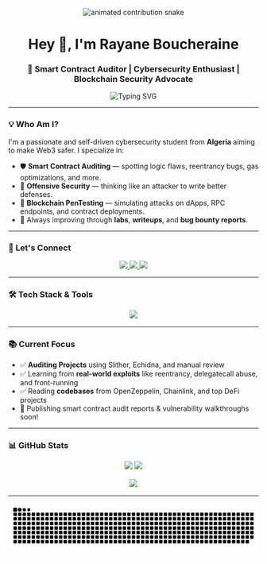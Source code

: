 <!-- GitHub Profile Banner -->
<p align="center">
  <img src="https://res.cloudinary.com/dgxaezwuv/image/upload/v1752487922/c9dd0ea0-55a1-42b7-98c6-b8b0a3ea08ae_1_qlpncn.png" alt="animated contribution snake" />
</p>

<h1 align="center">Hey 👋, I'm Rayane Boucheraine</h1>
<h3 align="center">🔐 Smart Contract Auditor | Cybersecurity Enthusiast | Blockchain Security Advocate</h3>

<p align="center">
  <img src="https://readme-typing-svg.demolab.com?font=Fira+Code&size=22&pause=1000&color=00C4FF&width=435&lines=Breaking+things+to+secure+them...;Learning+Solidity+and+Foundry;Building+secure+dApps+step+by+step" alt="Typing SVG" />
</p>

---

### 💡 Who Am I?

I'm a passionate and self-driven cybersecurity student from **Algeria** aiming to make Web3 safer. I specialize in:

- 🛡️ **Smart Contract Auditing** — spotting logic flaws, reentrancy bugs, gas optimizations, and more.
- 🧪 **Offensive Security** — thinking like an attacker to write better defenses.
- 🧱 **Blockchain PenTesting** — simulating attacks on dApps, RPC endpoints, and contract deployments.
- 📖 Always improving through **labs**, **writeups**, and **bug bounty reports**.

---

### 🔗 Let's Connect

<p align="center">
  <a href="https://linkedin.com/in/rayane-boucheraine">
    <img src="https://img.shields.io/badge/LinkedIn-blue?style=for-the-badge&logo=linkedin&logoColor=white" />
  </a>
  <a href="mailto:r_boucheraine@estin.dz">
    <img src="https://img.shields.io/badge/Email-red?style=for-the-badge&logo=gmail&logoColor=white" />
  </a>
  <a href="https://github.com/Rayane-Boucheraine">
    <img src="https://img.shields.io/badge/GitHub-black?style=for-the-badge&logo=github&logoColor=white" />
  </a>
</p>

---

### 🛠️ Tech Stack & Tools

<p align="center">
  <img src="https://skillicons.dev/icons?i=solidity,js,ts,nextjs,nestjs,react,tailwind,docker,linux,rust,bash,git,c,postgres,vscode" />
</p>

---

### 📚 Current Focus

- ✅ **Auditing Projects** using Slither, Echidna, and manual review
- ✅ Learning from **real-world exploits** like reentrancy, delegatecall abuse, and front-running
- ✅ Reading **codebases** from OpenZeppelin, Chainlink, and top DeFi projects
- 🚀 Publishing smart contract audit reports & vulnerability walkthroughs soon!

---

### 📊 GitHub Stats

<div align="center">
  <img src="https://github-readme-stats.vercel.app/api?username=Rayane-Boucheraine&show_icons=true&theme=radical&hide_border=true&count_private=true&hide=prs" width="48%"/>
  <img src="https://streak-stats.demolab.com?user=Rayane-Boucheraine&theme=radical&hide_border=true" width="48%"/>
</div>

<br/>

<div align="center">
  <img src="https://github-readme-stats.vercel.app/api/top-langs/?username=Rayane-Boucheraine&layout=compact&theme=radical&hide_border=true&langs_count=10" width="40%"/>
</div>

---

<p align="center">
  <img src="https://raw.githubusercontent.com/Platane/snk/output/github-contribution-grid-snake-dark.svg" alt="animated contribution snake" />
</p>

